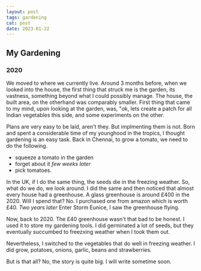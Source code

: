 ```yaml
---
layout: post
tags: gardening
cat: post
date: 2023-01-22
---
```


## My Gardening

### 2020
We moved to where we currently live. Around 3 months before, when we looked into the house, the first thing that struck me is the garden, its vastness, something beyond what I could possibly manage. The house, the built area, on the otherhand was comparably smaller. First thing that came to my mind, upon looking at the garden, was, "ok, lets create a patch for all Indian vegetables this side, and some experiments on the other.

Plans are very easy to be laid, aren't they. But implmenting them is not. Born and spent a considerable time of my younghood in the tropics, I thought gardening is an easy task. Back in Chennai, to grow a tomato, we need to do the following.
- squeeze a tomato in the garden
- forget about it
_few weeks later_
- pick tomatoes.

In the UK, if I do the same thing, the seeds die in the freezing weather. So, what do we do, we look around. I did the same and then noticed that almost every house had a greenhouse. A glass greenhouse is around £400 in the 2020. Will I spend that? No. I purchased one from amazon which is worth £40.
_Two years later_
Enter Storm Eunice, I saw the greenhouse flying.

Now, back to 2020.
The £40 greenhouse wasn't that bad to be honest. I used it to store my gardening tools. I did germinated a lot of seeds, but they eventually succumbed to freezxing weather when I took them out.

Nevertheless, I switched to the vegetables that do well in freezing weather. I did grow, potatoes, onions, garlic, beans and strawberries.

But is that all? No, the story is quite big. I will write sometime soon.